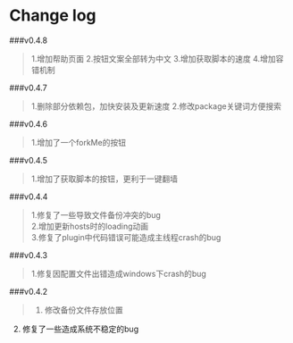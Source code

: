 # Change log

###v0.4.8
> 1.增加帮助页面
> 2.按钮文案全部转为中文
> 3.增加获取脚本的速度
> 4.增加容错机制

###v0.4.7
> 1.删除部分依赖包，加快安装及更新速度
> 2.修改package关键词方便搜索

###v0.4.6
> 1.增加了一个forkMe的按钮

###v0.4.5
> 1.增加了获取脚本的按钮，更利于一键翻墙

###v0.4.4

> 1.修复了一些导致文件备份冲突的bug             
2.增加更新hosts时的loading动画          
3.修复了plugin中代码错误可能造成主线程crash的bug           

###v0.4.3

> 1.修复因配置文件出错造成windows下crash的bug       

###v0.4.2 
> 1. 修改备份文件存放位置           
2. 修复了一些造成系统不稳定的bug       
